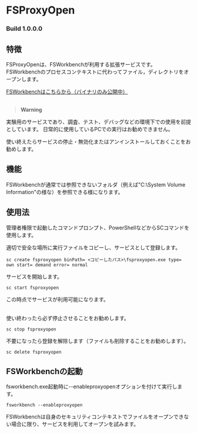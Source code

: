# FSProxyOpen
### Build 1.0.0.0

## 特徴
FSProxyOpenは、FSWorkbenchが利用する拡張サービスです。    
FSWorkbenchのプロセスコンテキストに代わってファイル，ディレクトリをオープンします。

[FSWorkbenchはこちらから（バイナリのみ公開中）](https://github.com/yamashita-software-works/FSWorkbench/releases)
<br>
<br>
>**Warning**

実験用のサービスであり、調査、テスト、デバッグなどの環境下での使用を前提としています。
日常的に使用しているPCでの実行はお勧めできません。

使い終えたらサービスの停止・無効化またはアンインストールしておくことをお勧めします。

## 機能
FSWorkbenchが通常では参照できないフォルダ（例えば"C:\System Volume Information"の様な）を参照できる様になります。

## 使用法

管理者権限で起動したコマンドプロンプト、PowerShellなどからSCコマンドを使用します。

適切で安全な場所に実行ファイルをコピーし、サービスとして登録します。
```
sc create fsproxyopen binPath= <コピーしたパス>\fsproxyopen.exe type= own start= demand error= normal
```

サービスを開始します。
```
sc start fsproxyopen
```

この時点でサービスが利用可能になります。
<br>
<br>

使い終わったら必ず停止させることをお勧めします。
```
sc stop fsproxyopen
```

不要になったら登録を解除します（ファイルも削除することをお勧めします）。
```
sc delete fsproxyopen
```


## FSWorkbenchの起動

fsworkbench.exe起動時に--enableproxyopenオプションを付けて実行します。

```
fsworkbench --enableproxyopen
```

FSWorkbenchは自身のセキュリティコンテキストでファイルをオープンできない場合に限り、サービスを利用してオープンを試みます。

